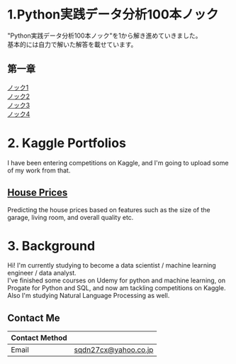 # 1.Python実践データ分析100本ノック<br/>
"Python実践データ分析100本ノック"を1から解き進めていきました。<br/>
基本的には自力で解いた解答を載せています。

## 第一章<br/>
[ノック1](https://github.com/TS-0910/Portfolio/blob/master/%E3%83%8E%E3%83%83%E3%82%AF1.ipynb)<br/>
[ノック2](https://github.com/TS-0910/Portfolio/blob/master/%E3%83%8E%E3%83%83%E3%82%AF2.ipynb)<br/>
[ノック3](https://github.com/TS-0910/Portfolio/blob/master/%E3%83%8E%E3%83%83%E3%82%AF3.ipynb)<br/>
[ノック4](https://github.com/TS-0910/Portfolio/blob/master/%E3%83%8E%E3%83%83%E3%82%AF4.ipynb)


# 2. Kaggle Portfolios<br/>

I have been entering competitions on Kaggle, and I'm going to upload some of my work from that.<br/>

## [House Prices](https://github.com/TS-0910/Kaggle_Housing)

Predicting the house prices based on features such as the size of the garage, living room, and overall quality etc.

# 3. Background

Hi! I'm currently studying to become a data scientist / machine learning engineer / data analyst.<br/>
I've finished some courses on Udemy for python and machine learning, on Progate for Python and SQL, and now am tackling competitions on Kaggle. <br/>
Also I'm studying Natural Language Processing as well.

## Contact Me

| Contact Method |  |
| --- | --- |
|Email | sqdn27cx@yahoo.co.jp |

